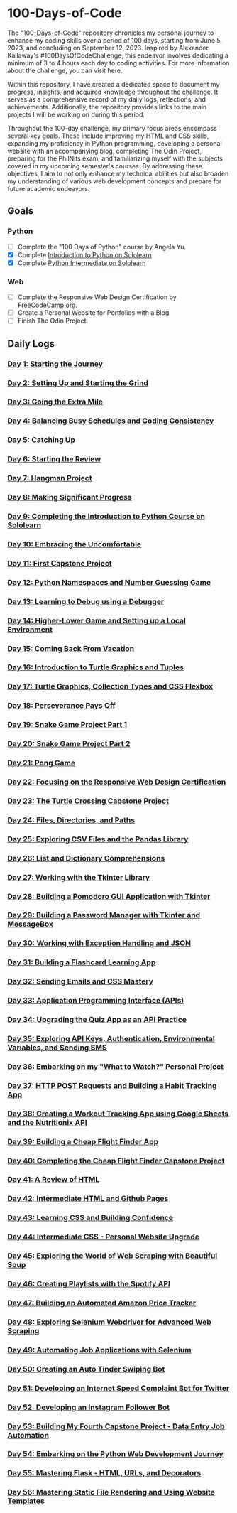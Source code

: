 # 100-Days-of-Code

The "100-Days-of-Code" repository chronicles my personal journey to enhance my coding skills over a period of 100 days, starting from June 5, 2023, and concluding on September 12, 2023. Inspired by Alexander Kallaway's #100DaysOfCodeChallenge, this endeavor involves dedicating a minimum of 3 to 4 hours each day to coding activities. For more information about the challenge, you can visit here.

Within this repository, I have created a dedicated space to document my progress, insights, and acquired knowledge throughout the challenge. It serves as a comprehensive record of my daily logs, reflections, and achievements. Additionally, the repository provides links to the main projects I will be working on during this period.

Throughout the 100-day challenge, my primary focus areas encompass several key goals. These include improving my HTML and CSS skills, expanding my proficiency in Python programming, developing a personal website with an accompanying blog, completing The Odin Project, preparing for the PhilNits exam, and familiarizing myself with the subjects covered in my upcoming semester's courses. By addressing these objectives, I aim to not only enhance my technical abilities but also broaden my understanding of various web development concepts and prepare for future academic endeavors.

## Goals

### Python

- [ ] Complete the "100 Days of Python" course by Angela Yu.
- [x] Complete [Introduction to Python on Sololearn](https://www.sololearn.com/certificates/CC-OESSQKOJ)
- [x] Complete [Python Intermediate on Sololearn](https://www.sololearn.com/certificates/CC-ZHQFMUNW)

### Web

- [ ] Complete the Responsive Web Design Certification by FreeCodeCamp.org.
- [ ] Create a Personal Website for Portfolios with a Blog
- [ ] Finish The Odin Project.

<!-- ### School
- [ ] Begin reviewing for the PhilNits exam.
- [ ] Start studying for my courses in the first semester of AY 2023-2024. -->

## Daily Logs

### [Day 1: Starting the Journey](https://github.com/johnivanpuayap/100-days-of-code/tree/main/Day%2001)

### [Day 2: Setting Up and Starting the Grind](https://github.com/johnivanpuayap/100-days-of-code/tree/main/Day%2002)

### [Day 3: Going the Extra Mile](https://github.com/johnivanpuayap/100-days-of-code/tree/main/Day%2003)

### [Day 4: Balancing Busy Schedules and Coding Consistency](https://github.com/johnivanpuayap/100-days-of-code/tree/main/Day%2004)

### [Day 5: Catching Up](https://github.com/johnivanpuayap/100-days-of-code/tree/main/Day%2005)

### [Day 6: Starting the Review](https://github.com/johnivanpuayap/100-days-of-code/tree/main/Day%2006)

### [Day 7: Hangman Project](https://github.com/johnivanpuayap/100-days-of-code/tree/main/Day%2007)

### [Day 8: Making Significant Progress](https://github.com/johnivanpuayap/100-days-of-code/tree/main/Day%2008)

### [Day 9: Completing the Introduction to Python Course on Sololearn](https://github.com/johnivanpuayap/100-days-of-code/tree/main/Day%2009)

### [Day 10: Embracing the Uncomfortable](https://github.com/johnivanpuayap/100-days-of-code/tree/main/Day%2010)

### [Day 11: First Capstone Project](https://github.com/johnivanpuayap/100-days-of-code/tree/main/Day%2011)

### [Day 12: Python Namespaces and Number Guessing Game](https://github.com/johnivanpuayap/100-days-of-code/tree/main/Day%2012)

### [Day 13: Learning to Debug using a Debugger](https://github.com/johnivanpuayap/100-days-of-code/tree/main/Day%2013)

### [Day 14: Higher-Lower Game and Setting up a Local Environment](https://github.com/johnivanpuayap/100-days-of-code/tree/main/Day%2014)

### [Day 15: Coming Back From Vacation](https://github.com/johnivanpuayap/100-days-of-code/tree/main/Day%2015)

### [Day 16: Introduction to Turtle Graphics and Tuples](https://github.com/johnivanpuayap/100-days-of-code/tree/main/Day%2016)

### [Day 17: Turtle Graphics, Collection Types and CSS Flexbox](https://github.com/johnivanpuayap/100-days-of-code/tree/main/Day%2017)

### [Day 18: Perseverance Pays Off](https://github.com/johnivanpuayap/100-days-of-code/tree/main/Day%2018)

### [Day 19: Snake Game Project Part 1](https://github.com/johnivanpuayap/100-days-of-code/tree/main/Day%2019)

### [Day 20: Snake Game Project Part 2](https://github.com/johnivanpuayap/100-days-of-code/tree/main/Day%2020)

### [Day 21: Pong Game](https://github.com/johnivanpuayap/100-days-of-code/tree/main/Day%2021)

### [Day 22: Focusing on the Responsive Web Design Certification](https://github.com/johnivanpuayap/100-days-of-code/tree/main/Day%2022)

### [Day 23: The Turtle Crossing Capstone Project](https://github.com/johnivanpuayap/100-days-of-code/tree/main/Day%2023)

### [Day 24: Files, Directories, and Paths](https://github.com/johnivanpuayap/100-days-of-code/tree/main/Day%2024)

### [Day 25: Exploring CSV Files and the Pandas Library](https://github.com/johnivanpuayap/100-days-of-code/tree/main/Day%2025)

### [Day 26: List and Dictionary Comprehensions](https://github.com/johnivanpuayap/100-days-of-code/tree/main/Day%2026)

### [Day 27: Working with the Tkinter Library](https://github.com/johnivanpuayap/100-days-of-code/tree/main/Day%2027)

### [Day 28: Building a Pomodoro GUI Application with Tkinter](https://github.com/johnivanpuayap/100-days-of-code/tree/main/Day%2028)

### [Day 29: Building a Password Manager with Tkinter and MessageBox](https://github.com/johnivanpuayap/100-days-of-code/tree/main/Day%2029)

### [Day 30: Working with Exception Handling and JSON](https://github.com/johnivanpuayap/100-days-of-code/tree/main/Day%2030)

### [Day 31: Building a Flashcard Learning App](https://github.com/johnivanpuayap/100-days-of-code/tree/main/Day%2031)

### [Day 32: Sending Emails and CSS Mastery](https://github.com/johnivanpuayap/100-days-of-code/tree/main/Day%2032)

### [Day 33: Application Programming Interface (APIs)](https://github.com/johnivanpuayap/100-days-of-code/tree/main/Day%2033)

### [Day 34: Upgrading the Quiz App as an API Practice](https://github.com/johnivanpuayap/100-days-of-code/tree/main/Day%2034)

### [Day 35: Exploring API Keys, Authentication, Environmental Variables, and Sending SMS](https://github.com/johnivanpuayap/100-days-of-code/tree/main/Day%2035)

### [Day 36: Embarking on my "What to Watch?" Personal Project](https://github.com/johnivanpuayap/100-days-of-code/tree/main/Day%2036)

### [Day 37: HTTP POST Requests and Building a Habit Tracking App](https://github.com/johnivanpuayap/100-days-of-code/tree/main/Day%2037)

### [Day 38: Creating a Workout Tracking App using Google Sheets and the Nutritionix API](https://github.com/johnivanpuayap/100-days-of-code/tree/main/Day%2038)

### [Day 39: Building a Cheap Flight Finder App](https://github.com/johnivanpuayap/100-days-of-code/tree/main/Day%2039)

### [Day 40: Completing the Cheap Flight Finder Capstone Project](https://github.com/johnivanpuayap/100-days-of-code/tree/main/Day%2040)

### [Day 41: A Review of HTML](https://github.com/johnivanpuayap/100-days-of-code/tree/main/Day%2041)

### [Day 42: Intermediate HTML and Github Pages](https://github.com/johnivanpuayap/100-days-of-code/tree/main/Day%2042)

### [Day 43: Learning CSS and Building Confidence](https://github.com/johnivanpuayap/100-days-of-code/tree/main/Day%2043)

### [Day 44: Intermediate CSS - Personal Website Upgrade](https://github.com/johnivanpuayap/100-days-of-code/tree/main/Day%2044)

### [Day 45: Exploring the World of Web Scraping with Beautiful Soup](https://github.com/johnivanpuayap/100-days-of-code/tree/main/Day%2045)

### [Day 46: Creating Playlists with the Spotify API](https://github.com/johnivanpuayap/100-days-of-code/tree/main/Day%2046)

### [Day 47: Building an Automated Amazon Price Tracker](https://github.com/johnivanpuayap/100-days-of-code/tree/main/Day%2047)

### [Day 48: Exploring Selenium Webdriver for Advanced Web Scraping](https://github.com/johnivanpuayap/100-days-of-code/tree/main/Day%2048)

### [Day 49: Automating Job Applications with Selenium](https://github.com/johnivanpuayap/100-days-of-code/tree/main/Day%2049)

### [Day 50: Creating an Auto Tinder Swiping Bot](https://github.com/johnivanpuayap/100-days-of-code/tree/main/Day%2050)

### [Day 51: Developing an Internet Speed Complaint Bot for Twitter](https://github.com/johnivanpuayap/100-days-of-code/tree/main/Day%2051)

### [Day 52: Developing an Instagram Follower Bot](https://github.com/johnivanpuayap/100-days-of-code/tree/main/Day%2052)

### [Day 53: Building My Fourth Capstone Project - Data Entry Job Automation](https://github.com/johnivanpuayap/100-days-of-code/tree/main/Day%2053)

### [Day 54: Embarking on the Python Web Development Journey](https://github.com/johnivanpuayap/100-days-of-code/tree/main/Day%2054)

### [Day 55: Mastering Flask - HTML, URLs, and Decorators](https://github.com/johnivanpuayap/100-days-of-code/tree/main/Day%2055)

### [Day 56: Mastering Static File Rendering and Using Website Templates](https://github.com/johnivanpuayap/100-days-of-code/tree/main/Day%2056)
